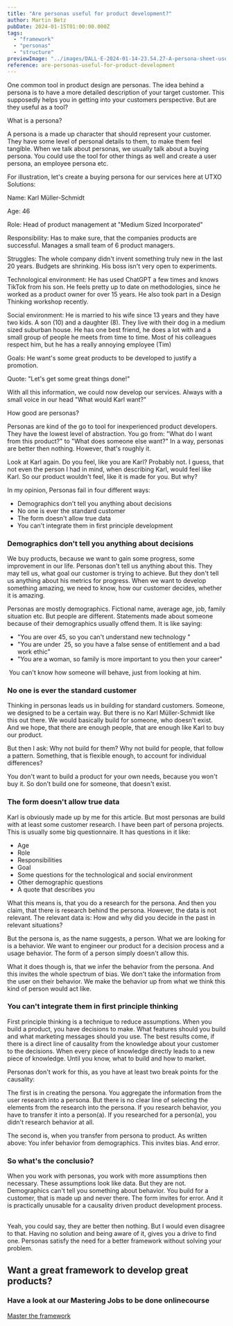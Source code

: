 ```yaml
---
title: "Are personas useful for product development?"
author: Martin Betz
pubDate: 2024-01-15T01:00:00.000Z
tags:
  - "framework"
  - "personas"
  - "structure"
previewImage: "../images/DALL·E-2024-01-14-23.54.27-A-persona-sheet-used-in-marketing-or-product-development-in-a-watercolor-and-slightly-geometric-style.-The-sheet-should-include-various-sections-for-.png"
reference: are-personas-useful-for-product-development
---
```


One common tool in product design are personas. The idea behind a persona is to have a more detailed description of your target customer. This supposedly helps you in getting into your customers perspective. But are they useful as a tool?

What is a persona?

A persona is a made up character that should represent your customer. They have some level of personal details to them, to make them feel tangible. When we talk about personas, we usually talk about a buying persona. You could use the tool for other things as well and create a user persona, an employee persona etc.

For illustration, let's create a buying persona for our services here at UTXO Solutions:

Name: Karl Müller-Schmidt

Age: 46

Role: Head of product management at "Medium Sized Incorporated"

Responsibility: Has to make sure, that the companies products are successful. Manages a small team of 6 product managers.  

Struggles: The whole company didn't invent something truly new in the last 20 years. Budgets are shrinking. His boss isn't very open to experiments. 

Technological environment: He has used ChatGPT a few times and knows TikTok from his son. He feels pretty up to date on methodologies, since he worked as a product owner for over 15 years. He also took part in a Design Thinking workshop recently.

Social environment: He is married to his wife since 13 years and they have two kids. A son (10) and a daughter (8). They live with their dog in a medium sized suburban house. He has one best friend, he does a lot with and a small group of people he meets from time to time. Most of his colleagues respect him, but he has a really annoying employee (Tim)

Goals: He want's some great products to be developed to justify a promotion. 

Quote: "Let's get some great things done!"

With all this information, we could now develop our services. Always with a small voice in our head "What would Karl want?"

How good are personas?

Personas are kind of the go to tool for inexperienced product developers. They have the lowest level of abstraction.
You go from: "What do I want from this product?" to "What does someone else want?" In a way, personas are better then nothing. However, that's roughly it.  

Look at Karl again. Do you feel, like you are Karl? Probably not. I guess, that not even the person I had in mind, when describing Karl, would feel like Karl. So our product wouldn't feel, like it is made for you. But why?

In my opinion, Personas fail in four different ways:

- Demographics don't tell you anything about decisions 
- No one is ever the standard customer
- The form doesn't allow true data
- You can't integrate them in first principle development

### Demographics don't tell you anything about decisions

We buy products, because we want to gain some progress, some improvement in our life. Personas don't tell us anything about this. They may tell us, what goal our customer is trying to achieve. But they don't tell us anything about his metrics for progress. When we want to develop something amazing, we need to know, how our customer decides, whether it is amazing.

Personas are mostly demographics. Fictional name, average age, job, family situation etc. But people are different. Statements made about someone because of their demographics usually offend them. It is like saying:  

- "You are over 45, so you can't understand new technology "
- "You are under  25, so you have a false sense of entitlement and a bad work ethic"
- "You are a woman, so family is more important to you then your career"

 You can't know how someone will behave, just from looking at him.

### No one is ever the standard customer

Thinking in personas leads us in building for standard customers. Someone, we designed to be a certain way. But there is no Karl Müller-Schmidt like this out there. We would basically build for someone, who doesn't exist. And we hope, that there are enough people, that are enough like Karl to buy our product. 

But then I ask: Why not build for them? Why not build for people, that follow a pattern. Something, that is flexible enough, to account for individual differences?

You don't want to build a product for your own needs, because you won't buy it. So don't build one for someone, that doesn't exist. 

### The form doesn't allow true data 

Karl is obviously made up by me for this article. But most personas are build with at least some customer research. I have been part of persona projects. This is usually some big questionnaire. It has questions in it like:

- Age
- Role
- Responsibilities
- Goal
- Some questions for the technological and social environment
- Other demographic questions
- A quote that describes you

What this means is, that you do a research for the persona. And then you claim, that there is research behind the persona. However, the data is not relevant. The relevant data is: How and why did you decide in the past in relevant situations? 

But the persona is, as the name suggests, a person. What we are looking for is a behavior. We want to engineer our product for a decision process and a usage behavior. The form of a person simply doesn't allow this. 

What it does though is, that we infer the behavior from the persona. And this invites the whole spectrum of bias. We don't take the information from the user on their behavior. We make the behavior up from what we think this kind of person would act like. 

### You can't integrate them in first principle thinking

First principle thinking is a technique to reduce assumptions. When you build a product, you have decisions to make. What features should you build and what marketing messages should you use. The best results come, if there is a direct line of causality from the knowledge about your customer to the decisions. When every piece of knowledge directly leads to a new piece of knowledge. Until you know, what to build and how to market. 

Personas don't work for this, as you have at least two break points for the causality:

The first is in creating the persona. You aggregate the information from the user research into a persona. But there is no clear line of selecting the elements from the research into the persona. If you research behavior, you have to transfer it into a person(a). If you researched for a person(a), you didn't research behavior at all. 

The second is, when you transfer from persona to product. As written above: You infer behavior from demographics. This invites bias. And error. 

### So what's the conclusio?

When you work with personas, you work with more assumptions then necessary. These assumptions look like data. But they are not. Demographics can't tell you something about behavior. You build for a customer, that is made up and never there. The form invites for error. And it is practically unusable for a causality driven product development process.    

Yeah, you could say, they are better then nothing. But I would even disagree to that. Having no solution and being aware of it, gives you a drive to find one. Personas satisfy the need for a better framework without solving your problem. 



## Want a great framework to develop great products?

### Have a look at our Mastering Jobs to be done onlinecourse

[Master the framework](/services/mastering-jobs-to-be-done-online-workshop/)
